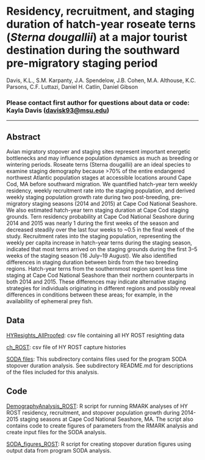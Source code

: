 # Residency, recruitment, and staging duration of hatch-year roseate terns (*Sterna dougallii*) at a major tourist destination during the southward pre-migratory staging period 

Davis, K.L., S.M. Karpanty, J.A. Spendelow, J.B. Cohen, M.A. Althouse, K.C. Parsons, C.F. Luttazi, Daniel H. Catlin, Daniel Gibson

### Please contact first author for questions about data or code: Kayla Davis (davisk93@msu.edu)
_________________________________________________________________________________________________________________________________________
## Abstract
Avian migratory stopover and staging sites represent important energetic bottlenecks and may influence population dynamics as much as breeding or wintering periods. Roseate terns (Sterna dougallii) are an ideal species to examine staging demography because >70% of the entire endangered northwest Atlantic population stages at accessible locations around Cape Cod, MA before southward migration. We quantified hatch-year tern weekly residency, weekly recruitment rate into the staging population, and derived weekly staging population growth rate during two post-breeding, pre-migratory staging seasons (2014 and 2015) at Cape Cod National Seashore. We also estimated hatch-year tern staging duration at Cape Cod staging grounds. Tern residency probability at Cape Cod National Seashore during 2014 and 2015 was nearly 1 during the first weeks of the season and decreased steadily over the last four weeks to ~0.5 in the final week of the study. Recruitment rates into the staging population, representing the weekly per capita increase in hatch-year terns during the staging season, indicated that most terns arrived on the staging grounds during the first 3–5 weeks of the staging season (16 July–19 August). We also identified differences in staging duration between birds from the two breeding regions. Hatch-year terns from the southernmost region spent less time staging at Cape Cod National Seashore than their northern counterparts in both 2014 and 2015. These differences may indicate alternative staging strategies for individuals originating in different regions and possibly reveal differences in conditions between these areas; for example, in the availability of ephemeral prey fish. 
## Data
[HYResights_AllProofed](https://github.com/davisk93/ROST-Staging-Demography/blob/master/HYResights_AllProofed.csv): csv file containing all HY ROST resighting data

[ch_ROST](https://github.com/davisk93/ROST-Staging-Demography/blob/master/ch_ROST.csv): csv file of HY ROST capture histories

[SODA files](https://github.com/davisk93/ROST-Staging-Demography/tree/master/SODA%20files): This subdirectory contains files used for the program SODA stopover duration analysis. See subdirectory README.md for descriptions of the files included for this analysis. 
## Code
[DemographyAnalysis_ROST](https://github.com/davisk93/ROST-Staging-Demography/blob/master/DemographyAnalysis_ROST.R): R script for running RMARK analyses of HY ROST residency, recruitment, and stopover population growth during 2014-2015 staging seasons at Cape Cod National Seashore, MA. The script also contains code to create figures of parameters from the RMARK analysis and create input files for the SODA analysis.

[SODA_figures_ROST](https://github.com/davisk93/ROST-Staging-Demography/blob/master/SODA_figures_ROST.r): R script for creating stopover duration figures using output data from program SODA analysis.
